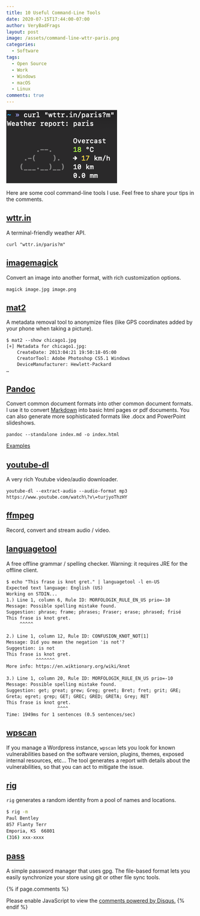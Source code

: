 ```yaml
---
title: 10 Useful Command-Line Tools
date: 2020-07-15T17:44:00-07:00
author: VeryBadFrags
layout: post
image: /assets/command-line-wttr-paris.png
categories:
  - Software
tags:
  - Open Source
  - Work
  - Windows
  - macOS
  - Linux
comments: true
---
```

![Weather report for Paris from wttr.in](/assets/command-line-wttr-paris.png)

Here are some cool command-line tools I use. Feel free to share your tips in the comments.

## [wttr.in](https://wttr.in)

A terminal-friendly weather API.

```shell
curl "wttr.in/paris?m"
```

## [imagemagick](https://www.imagemagick.org)

Convert an image into another format, with rich customization options.

```shell
magick image.jpg image.png 
```

## [mat2](https://0xacab.org/jvoisin/mat2)

A metadata removal tool to anonymize files (like GPS coordinates added by your phone when taking a picture).

```shell
$ mat2 --show chicago1.jpg
[+] Metadata for chicago1.jpg:
    CreateDate: 2013:04:21 19:50:18-05:00
    CreatorTool: Adobe Photoshop CS5.1 Windows
    DeviceManufacturer: Hewlett-Packard
…
```

## [Pandoc](https://pandoc.org)

Convert common document formats into other common document formats. I use it to convert [Markdown](https://www.markdownguide.org) into basic html pages or pdf documents. You can also generate more sophisticated formats like .docx and PowerPoint slideshows.

```shell
pandoc --standalone index.md -o index.html
```

[Examples](https://pandoc.org/demos.html)

## [youtube-dl](https://ytdl-org.github.io/youtube-dl/)

A very rich Youtube video/audio downloader.

```shell
youtube-dl --extract-audio --audio-format mp3 https://www.youtube.com/watch\?v\=turjyoThzHY
```

## [ffmpeg](https://ffmpeg.org)

Record, convert and stream audio / video.

## [languagetool](https://languagetool.org)

A free offline grammar / spelling checker. Warning: it requires JRE for the offline client.

```shell
$ echo "This frase is knot gret." | languagetool -l en-US
Expected text language: English (US)
Working on STDIN...
1.) Line 1, column 6, Rule ID: MORFOLOGIK_RULE_EN_US prio=-10
Message: Possible spelling mistake found.
Suggestion: phrase; frame; phrases; Fraser; erase; phrased; frisé
This frase is knot gret. 
     ^^^^^               

2.) Line 1, column 12, Rule ID: CONFUSION_KNOT_NOT[1]
Message: Did you mean the negation 'is not'?
Suggestion: is not
This frase is knot gret. 
           ^^^^^^^       
More info: https://en.wiktionary.org/wiki/knot

3.) Line 1, column 20, Rule ID: MORFOLOGIK_RULE_EN_US prio=-10
Message: Possible spelling mistake found.
Suggestion: get; great; grew; Greg; greet; Bret; fret; grit; GRE; Greta; egret; grep; GET; GREC; GRED; GRETA; Grey; RET
This frase is knot gret. 
                   ^^^^  
Time: 1949ms for 1 sentences (0.5 sentences/sec)
```

## [wpscan](https://wpscan.org)

If you manage a Wordpress instance, `wpscan` lets you look for known vulnerabilities based on the software version, plugins, themes, exposed internal resources, etc... The tool generates a report with details about the vulnerabilities, so that you can act to mitigate the issue.

## [rig](https://rig.sourceforge.io)

`rig` generates a random identity from a pool of names and locations.

```sh
$ rig -m
Paul Bentley
857 Flanty Terr
Emporia, KS  66801
(316) xxx-xxxx
```

## [pass](https://www.passwordstore.org)

A simple password manager that uses gpg. The file-based format lets you easily synchronize your store using git or other file sync tools.

{% if page.comments %}
<div id="disqus_thread"></div>
<script>
    var disqus_config = function () {
        this.page.url = '{{ page.url | absolute_url }}';
        this.page.identifier = '{{ page.id}}';
    };

    (function() {  // REQUIRED CONFIGURATION VARIABLE: EDIT THE SHORTNAME BELOW
        var d = document, s = d.createElement('script');
        
        s.src = 'https://verybadfrags.disqus.com/embed.js';
        
        s.setAttribute('data-timestamp', +new Date());
        (d.head || d.body).appendChild(s);
    })();
</script>
<noscript>Please enable JavaScript to view the <a href="https://disqus.com/?ref_noscript" rel="nofollow">comments powered by Disqus.</a></noscript>
{% endif %}